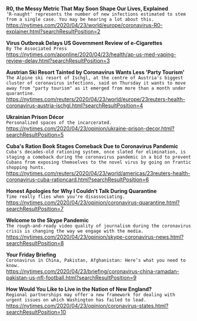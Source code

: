 **R0, the Messy Metric That May Soon Shape Our Lives, Explained**\
`‘R-naught' represents the number of new infections estimated to stem from a single case. You may be hearing a lot about this.`\
https://nytimes.com/2020/04/23/world/europe/coronavirus-R0-explainer.html?searchResultPosition=2

**Virus Outbreak Delays US Government Review of e-Cigarettes**\
`By The Associated Press`\
https://nytimes.com/aponline/2020/04/23/health/ap-us-med-vaping-review-delay.html?searchResultPosition=3

**Austrian Ski Resort Tainted by Coronavirus Wants Less 'Party Tourism'**\
`The Alpine ski resort of Ischgl, at the centre of Austria's biggest cluster of coronavirus infections, said on Thursday it wants to move away from "party tourism" as it emerged from more than a month under quarantine.`\
https://nytimes.com/reuters/2020/04/23/world/europe/23reuters-health-coronavirus-austria-ischgl.html?searchResultPosition=4

**Ukrainian Prison Décor**\
`Personalized spaces of the incarcerated.`\
https://nytimes.com/2020/04/23/opinion/ukraine-prison-decor.html?searchResultPosition=5

**Cuba's Ration Book Stages Comeback Due to Coronavirus Pandemic**\
`Cuba's decades-old rationing system, once slated for elimination, is staging a comeback during the coronavirus pandemic in a bid to prevent Cubans from exposing themselves to the novel virus by going on frantic shopping hunts.`\
https://nytimes.com/reuters/2020/04/23/world/americas/23reuters-health-coronavirus-cuba-rationcard.html?searchResultPosition=6

**Honest Apologies for Why I Couldn’t Talk During Quarantine**\
`Time really flies when you’re disassociating.`\
https://nytimes.com/2020/04/23/opinion/coronavirus-quarantine.html?searchResultPosition=7

**Welcome to the Skype Pandemic**\
`The rough-and-ready video quality of journalism during the coronavirus crisis is changing the way we engage with the media.`\
https://nytimes.com/2020/04/23/opinion/skype-coronavirus-news.html?searchResultPosition=8

**Your Friday Briefing**\
`Coronavirus in China, Pakistan, Afghanistan: Here’s what you need to know.`\
https://nytimes.com/2020/04/23/briefing/coronavirus-china-ramadan-pakistan-us-nfl-football.html?searchResultPosition=9

**How Would You Like to Live in the Nation of New England?**\
`Regional partnerships may offer a new framework for dealing with urgent issues on which Washington has failed to lead.`\
https://nytimes.com/2020/04/23/opinion/coronavirus-states.html?searchResultPosition=10

